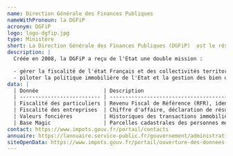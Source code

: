 ```yaml
---
name: Direction Générale des Finances Publiques
nameWithPronoun: la DGFiP
acronym: DGFiP
logo: logo-dgfip.jpg
type: Ministère
short: La Direction Générale des Finances Publiques (DGFiP)  est le résultat de la fusion entre la DGI et la DGCP. Elle gère la gestion des finances publiques Française.
description: |
  Créée en 2008, la DGFiP a reçu de l'Etat une double mission :

  - gérer la fiscalité de l'état Français et des collectivités territoriales (imposition des particuliers et des entreprises)
  - piloter la politique immobilière de l'Etat et la gestion des bien domaniaux, du cadastre et de la publicité foncière.
data: |
  | Donnée                     | Description                                                                                                                                                     |
  | -------------------------- | --------------------------------------------------------------------------------------------------------------------------------------------------------------- |
  | Fiscalité des particuliers | Revenu Fiscal de Référence (RFR), identifiant fiscal (SPI), adresse fiscale                                                                                     |
  | Fiscalité des entreprises  | Chiffre d'affaire, déclaration de résultat, coordonnées bancaires                                                                                               |
  | Valeurs foncières          | Historiques des transactions immobilières. [En savoir plus](https://app.dvf.etalab.gouv.fr/)                                                                    |
  | Base Magic                 | Parcelles cadastrales des personnes morales. [En savoir plus](https://www.data.gouv.fr/fr/datasets/fichiers-des-locaux-et-des-parcelles-des-personnes-morales/) |
contact: https://www.impots.gouv.fr/portail/contacts
annuaire: https://lannuaire.service-public.fr/gouvernement/administration-centrale-ou-ministere_170702
siteOpenData: https://www.impots.gouv.fr/portail/ouverture-des-donnees-publiques-de-la-dgfip
---
```

